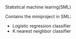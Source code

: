 Statistical machine learing(SML)

Contains the miniproject in SML:

* Logistic regression classifier 
* K nearest neighbor classifier
